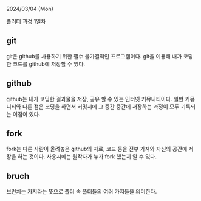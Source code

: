 2024/03/04 (Mon)

플러터 과정 1일차



git 
--------------

git은 github를 사용하기 위한 필수 불가결적인 프로그램이다.
git을 이용해 내가 코딩한 코드를 github에 저장할 수 있다.

github
----------------

github는 내가 코딩한 결과물을 저장, 공유 할 수 있는 인터넷 커뮤니티이다. 일반 커뮤니티와 다른 점은 코딩을 하면서 커밋시에 그 중간 중간에 저장하는 과정이 모두 기록되는 이점이 있다.

fork 
-------------

fork는 다른 사람이 올려놓은 github의 자료, 코드 등을 전부 가져와 자신의 공간에 저장을 하는 것이다. 사용시에는 원작자가 누가 fork 했는지 알 수 있다.

bruch
-------------

브런치는 가지라는 뜻으로 폴더 속 폴더들의 여러 가지들을 의미한다.

